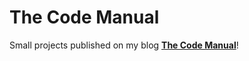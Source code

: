 # The Code Manual

Small projects published on my blog **[The Code Manual](https://exoltenone.github.io)**!  
